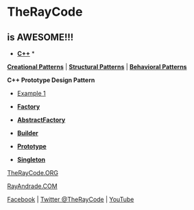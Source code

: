 # TheRayCode
## is AWESOME!!!

* **[C++](../README.md)** * 

**[Creational Patterns](../../README.md)** | **[Structural Patterns](../../Structural/README.md)** | **[Behavioral Patterns](../../Behavioral/README.md)**

**C++ Prototype Design Pattern**

 * [Example 1](https://github.com/RayAndrade/TheRayCode/tree/main/CPP/Creational/Prototype/PE1/README.md)

 * **[Factory](./Factory/README.md)**
 * **[AbstractFactory](./AbstractFactory/README.md)**
 * **[Builder](./Builder/README.md)**
 * **[Prototype](./Prototype/README.md)**
 * **[Singleton](./Singleton/README.md)**

[TheRayCode.ORG](https://www.TheRayCode.org)

[RayAndrade.COM](https://www.RayAndrade.com)


[Facebook](https://www.facebook.com/TheRayCode/) | [Twitter @TheRayCode](https://www.twitter.com/TheRayCode/) | [YouTube](https://www.youtube.com/AndradeRay/)
